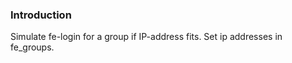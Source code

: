 ### Introduction ###

Simulate fe-login for a group if IP-address fits. Set ip addresses in fe_groups.